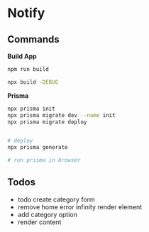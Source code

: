 # Notify

##

## Commands

**Build App**

```sh
npm run build
```

```sh
npx build -DEBUG
```

**Prisma**

```sh
npx prisma init
npx prisma migrate dev --name init
npx prisma migrate deploy


# deploy
npx prisma generate

# run prisma in browser
```

## Todos

- todo create category form
- remove home error infinity render element
- add category option
- render content